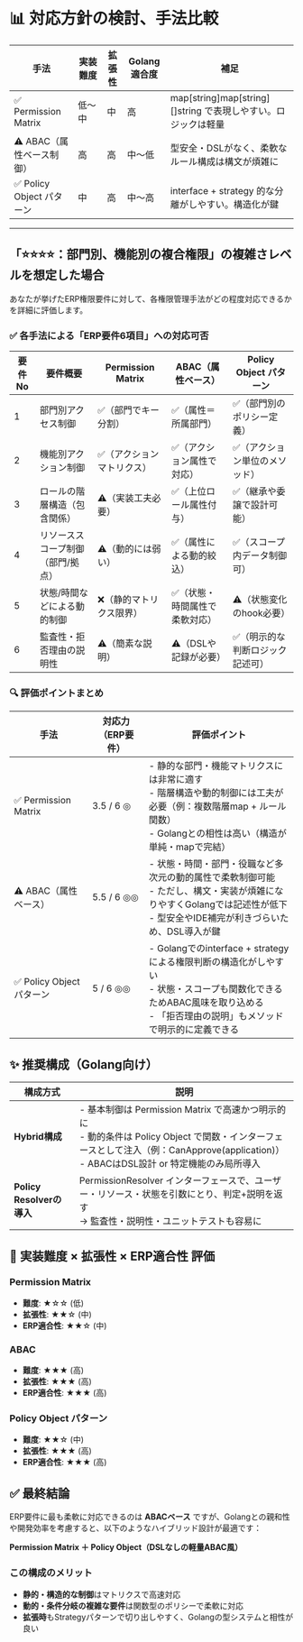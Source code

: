 # 📊 対応方針の検討、手法比較

| 手法 | 実装難度 | 拡張性 | Golang適合度 | 補足 |
|------|----------|--------|-------------|------|
| ✅ Permission Matrix | 低〜中 | 中 | 高 | map[string]map[string][]string で表現しやすい。ロジックは軽量 |
| ⚠️ ABAC（属性ベース制御） | 高 | 高 | 中〜低 | 型安全・DSLがなく、柔軟なルール構成は構文が煩雑に |
| ✅ Policy Object パターン | 中 | 高 | 中〜高 | interface + strategy 的な分離がしやすい。構造化が鍵 |

---

## 「⭐⭐⭐⭐：部門別、機能別の複合権限」の複雑さレベルを想定した場合

あなたが挙げたERP権限要件に対して、各権限管理手法がどの程度対応できるかを詳細に評価します。

### ✅ 各手法による「ERP要件6項目」への対応可否

| 要件No | 要件概要 | Permission Matrix | ABAC（属性ベース） | Policy Object パターン |
|--------|----------|-------------------|-------------------|---------------------|
| 1 | 部門別アクセス制御 | ✅（部門でキー分割） | ✅（属性＝所属部門） | ✅（部門別のポリシー定義） |
| 2 | 機能別アクション制御 | ✅（アクションマトリクス） | ✅（アクション属性で対応） | ✅（アクション単位のメソッド） |
| 3 | ロールの階層構造（包含関係） | ⚠️（実装工夫必要） | ✅（上位ロール属性付与） | ✅（継承や委譲で設計可能） |
| 4 | リソーススコープ制御（部門/拠点） | ⚠️（動的には弱い） | ✅（属性による動的絞込） | ✅（スコープ内データ制御可） |
| 5 | 状態/時間などによる動的制御 | ❌（静的マトリクス限界） | ✅（状態・時間属性で柔軟対応） | ⚠️（状態変化のhook必要） |
| 6 | 監査性・拒否理由の説明性 | ⚠️（簡素な説明） | ⚠️（DSLや記録が必要） | ✅（明示的な判断ロジック記述可） |

### 🔍 評価ポイントまとめ

| 手法 | 対応力（ERP要件） | 評価ポイント |
|------|-----------------|-------------|
| ✅ Permission Matrix | 3.5 / 6 ◎ | - 静的な部門・機能マトリクスには非常に適す<br>- 階層構造や動的制御には工夫が必要（例：複数階層map + ルール関数）<br>- Golangとの相性は高い（構造が単純・mapで完結） |
| ⚠️ ABAC（属性ベース） | 5.5 / 6 ◎◎ | - 状態・時間・部門・役職など多次元の動的属性で柔軟制御可能<br>- ただし、構文・実装が煩雑になりやすくGolangでは記述性が低下<br>- 型安全やIDE補完が利きづらいため、DSL導入が鍵 |
| ✅ Policy Object パターン | 5 / 6 ◎◎ | - Golangでのinterface + strategyによる権限判断の構造化がしやすい<br>- 状態・スコープも関数化できるためABAC風味を取り込める<br>- 「拒否理由の説明」もメソッドで明示的に定義できる |

## ✨ 推奨構成（Golang向け）

| 構成方式 | 説明 |
|----------|------|
| **Hybrid構成** | - 基本制御は Permission Matrix で高速かつ明示的に<br>- 動的条件は Policy Object で関数・インターフェースとして注入（例：CanApprove(application)）<br>- ABACはDSL設計 or 特定機能のみ局所導入 |
| **Policy Resolverの導入** | PermissionResolver インターフェースで、ユーザー・リソース・状態を引数にとり、判定+説明を返す<br>→ 監査性・説明性・ユニットテストも容易に |

## 🧩 実装難度 × 拡張性 × ERP適合性 評価

### Permission Matrix
- **難度**: ★☆☆ (低)
- **拡張性**: ★★☆ (中)
- **ERP適合性**: ★★☆ (中)

### ABAC
- **難度**: ★★★ (高)
- **拡張性**: ★★★ (高)
- **ERP適合性**: ★★★ (高)

### Policy Object パターン
- **難度**: ★★☆ (中)
- **拡張性**: ★★★ (高)
- **ERP適合性**: ★★★ (高)

## ✅ 最終結論

ERP要件に最も柔軟に対応できるのは **ABACベース** ですが、Golangとの親和性や開発効率を考慮すると、以下のようなハイブリッド設計が最適です：

**Permission Matrix ＋ Policy Object（DSLなしの軽量ABAC風）**

### この構成のメリット

- **静的・構造的な制御**はマトリクスで高速対応
- **動的・条件分岐の複雑な要件**は関数型のポリシーで柔軟に対応
- **拡張時**もStrategyパターンで切り出しやすく、Golangの型システムと相性が良い
